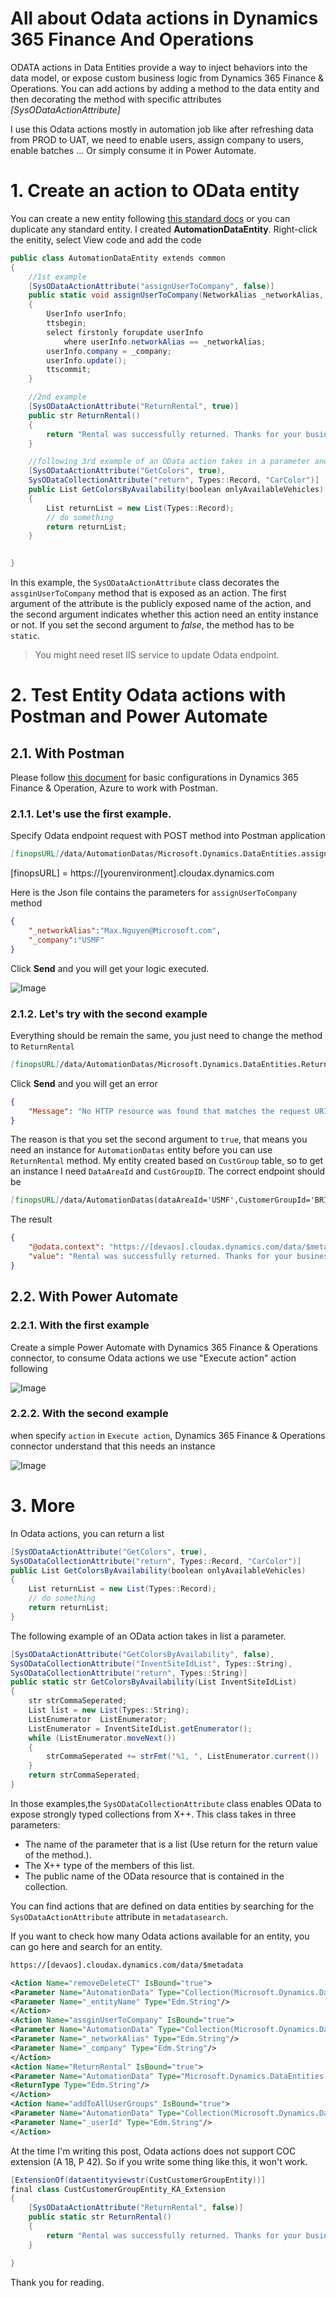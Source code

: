 # All about Odata actions in Dynamics 365 Finance And Operations


ODATA actions in Data Entities provide a way to inject behaviors into the data model, or expose custom business logic from Dynamics 365 Finance & Operations.
You can add actions by adding a method to the data entity and then decorating the method with specific attributes *[SysODataActionAttribute]*

I use this Odata actions mostly in automation job like after refreshing data from PROD to UAT, we need to enable users, assign company to users, enable batches ...
Or simply consume it in Power Automate.

<!--more-->

# 1. Create an action to OData entity

You can create a new entity following [this standard docs](https://docs.microsoft.com/en-us/dynamics365/fin-ops-core/dev-itpro/data-entities/build-consuming-data-entities#add-a-new-data-entity-to-your-project) 
or you can duplicate any standard entity. I created **AutomationDataEntity**. Right-click the enitity, select View code and add the code

```cs
public class AutomationDataEntity extends common
{
    //1st example
    [SysODataActionAttribute("assignUserToCompany", false)]
    public static void assignUserToCompany(NetworkAlias _networkAlias, DataAreaName _company)
    {
        UserInfo userInfo;
        ttsbegin;
        select firstonly forupdate userInfo
            where userInfo.networkAlias == _networkAlias;
        userInfo.company = _company;
        userInfo.update();
        ttscommit;
    }

    //2nd example
    [SysODataActionAttribute("ReturnRental", true)]
    public str ReturnRental()
    {
        return "Rental was successfully returned. Thanks for your business";
    }

    //following 3rd example of an OData action takes in a parameter and returns a list
    [SysODataActionAttribute("GetColors", true),
    SysODataCollectionAttribute("return", Types::Record, "CarColor")]
    public List GetColorsByAvailability(boolean onlyAvailableVehicles)
    {
        List returnList = new List(Types::Record);
        // do something
        return returnList;
    }

    
}
```

In this example, the ```SysODataActionAttribute``` class decorates the ```assginUserToCompany``` method that is exposed as an action. The first argument of the attribute is the publicly exposed name of the action, and the second argument indicates whether this action need an entity instance or not. If you set the second argument to *false*, the method has to be `static`.

>You might need reset IIS service to update Odata endpoint.

# 2. Test Entity Odata actions with Postman and Power Automate

## 2.1. With Postman

Please follow [this document](https://docs.microsoft.com/en-us/dynamics365/fin-ops-core/dev-itpro/data-entities/third-party-service-test) for basic configurations in Dynamics 365 Finance & Operation, Azure to work with Postman.

### 2.1.1. Let's use the first example. 
Specify Odata endpoint request with POST method into Postman application

```markdown
[finopsURL]/data/AutomationDatas/Microsoft.Dynamics.DataEntities.assignUserToCompany
```
[finopsURL] = https://[yourenvironment].cloudax.dynamics.com

Here is the Json file contains the parameters for ```assignUserToCompany``` method

```json
{
    "_networkAlias":"Max.Nguyen@Microsoft.com",
    "_company":"USMF"
}
```
Click **Send** and you will get your logic executed.

![Image](/imagesposts/2021-05-25-All-about-Odata-actions-in-Dynamics-365-Finance-And-Operations_1.png)

### 2.1.2. Let's try with the second example

Everything should be remain the same, you just need to change the method to `ReturnRental`

```markdown
[finopsURL]/data/AutomationDatas/Microsoft.Dynamics.DataEntities.ReturnRental
```
Click **Send** and you will get an error

```json
{
    "Message": "No HTTP resource was found that matches the request URI 'https://[devaos].cloudax.dynamics.com/data/AutomationDatas/Microsoft.Dynamics.DataEntities.ReturnRental'. No route data was found for this request."
}
```

The reason is that you set the second argument to `true`, that means you need an instance for `AutomationDatas` entity before you can use `ReturnRental` method. 
My entity created based on `CustGroup` table, so to get an instance I need `DataAreaId` and `CustGroupID`. The correct endpoint should be

```markdown
[finopsURL]/data/AutomationDatas(dataAreaId='USMF',CustomerGroupId='BRIDGE')/Microsoft.Dynamics.DataEntities.ReturnRental
```

The result

```json
{
    "@odata.context": "https://[devaos].cloudax.dynamics.com/data/$metadata#Edm.String",
    "value": "Rental was successfully returned. Thanks for your business"
}
```

## 2.2. With Power Automate

### 2.2.1. With the first example

Create a simple Power Automate with Dynamics 365 Finance & Operations connector, to consume Odata actions we use "Execute action" action following

![Image](/imagesposts/2021-05-25-All-about-Odata-actions-in-Dynamics-365-Finance-And-Operations_2.png)

### 2.2.2. With the second example

when specify `action` in `Execute action`, Dynamics 365 Finance & Operations connector understand that this needs an instance

![Image](/imagesposts/2021-05-25-All-about-Odata-actions-in-Dynamics-365-Finance-And-Operations_3.png)

# 3. More

In Odata actions, you can return a list

```cs
[SysODataActionAttribute("GetColors", true),
SysODataCollectionAttribute("return", Types::Record, "CarColor")]
public List GetColorsByAvailability(boolean onlyAvailableVehicles)
{
    List returnList = new List(Types::Record);
    // do something
    return returnList;
}
```

The following example of an OData action takes in list a parameter.

```cs
[SysODataActionAttribute("GetColorsByAvailability", false),
SysODataCollectionAttribute("InventSiteIdList", Types::String),
SysODataCollectionAttribute("return", Types::String)]
public static str GetColorsByAvailability(List InventSiteIdList)
{
    str	strCommaSeperated;
    List list = new List(Types::String);
    ListEnumerator  ListEnumerator;
    ListEnumerator = InventSiteIdList.getEnumerator();
    while (ListEnumerator.moveNext())
    {
        strCommaSeperated += strFmt('%1, ', ListEnumerator.current()) ;
    }
    return strCommaSeperated;
}
```
In those examples,the `SysODataCollectionAttribute` class enables OData to expose strongly typed collections from X++. This class takes in three parameters:

* The name of the parameter that is a list (Use return for the return value of the method.).
* The X++ type of the members of this list.
* The public name of the OData resource that is contained in the collection.

You can find actions that are defined on data entities by searching for the `SysODataActionAttribute` attribute in `metadatasearch`.

If you want to check how many Odata actions available for an entity, you can go here and search for an entity.

```markdown
https://[devaos].cloudax.dynamics.com/data/$metadata
```

```xml
<Action Name="removeDeleteCT" IsBound="true">
<Parameter Name="AutomationData" Type="Collection(Microsoft.Dynamics.DataEntities.AutomationData)"/>
<Parameter Name="_entityName" Type="Edm.String"/>
</Action>
<Action Name="assginUserToCompany" IsBound="true">
<Parameter Name="AutomationData" Type="Collection(Microsoft.Dynamics.DataEntities.AutomationData)"/>
<Parameter Name="_networkAlias" Type="Edm.String"/>
<Parameter Name="_company" Type="Edm.String"/>
</Action>
<Action Name="ReturnRental" IsBound="true">
<Parameter Name="AutomationData" Type="Microsoft.Dynamics.DataEntities.AutomationData"/>
<ReturnType Type="Edm.String"/>
</Action>
<Action Name="addToAllUserGroups" IsBound="true">
<Parameter Name="AutomationData" Type="Collection(Microsoft.Dynamics.DataEntities.AutomationData)"/>
<Parameter Name="_userId" Type="Edm.String"/>
</Action>
```

At the time I'm writing this post, Odata actions does not support COC extension (A 18, P 42). So if you write some thing like this, it won't work.

```cs
[ExtensionOf(dataentityviewstr(CustCustomerGroupEntity))]
final class CustCustomerGroupEntity_KA_Extension
{
    [SysODataActionAttribute("ReturnRental", false)]
    public static str ReturnRental()
    {
        return "Rental was successfully returned. Thanks for your business";
    }

}
```

Thank you for reading.
